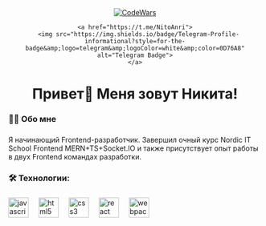 <div align="center">
  <a href="https://www.codewars.com/users/nikita-argunov">
    <img src="https://www.codewars.com/users/nikita-argunov/badges/large" alt="CodeWars">
  </a>
  <br>
  <div align="center">
    
    <a href="https://t.me/NitoAnri">
      <img src="https://img.shields.io/badge/Telegram-Profile-informational?style=for-the-badge&amp;logo=telegram&amp;logoColor=white&amp;color=0D76A8" alt="Telegram Badge">
    </a>
  </div>
</div>

###

<h1 align="center">Привет👋 Меня зовут Никита!</h1>

###

<h3 align="left">👩‍💻  Обо мне</h3>

###

<p align="left">Я начинающий Frontend-разработчик. Завершил очный курс Nordic IT School Frontend MERN+TS+Socket.IO и также присутствует опыт работы в двух Frontend командах разработки. </p>

###




<h3 align="left">🛠 Технологии:</h3>

###

<div align="left">
  <img src="https://cdn.jsdelivr.net/gh/devicons/devicon/icons/javascript/javascript-original.svg" height="40" alt="javascript logo"  />
  <img width="12" />
  <img src="https://cdn.jsdelivr.net/gh/devicons/devicon/icons/html5/html5-original.svg" height="40" alt="html5 logo"  />
  <img width="12" />
  <img src="https://cdn.jsdelivr.net/gh/devicons/devicon/icons/css3/css3-original.svg" height="40" alt="css3 logo"  />
  <img width="12" />
  <img src="https://cdn.jsdelivr.net/gh/devicons/devicon/icons/react/react-original.svg" height="40" alt="react logo"  />
  <img width="12" />
  <img src="https://cdn.simpleicons.org/webpack/8DD6F9" height="40" alt="webpack logo"  />
  <img width="12" />
</div>



